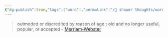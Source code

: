 ```yaml
---
{"dg-publish":true,"tags":["word"],"permalink":"/🚿 shower thoughts/words/antiquated/","dgPassFrontmatter":true}
---
```


> outmoded or discredited by reason of age **:** old and no longer useful, popular, or accepted - [Merriam-Webster](https://www.merriam-webster.com/dictionary/antiquated)